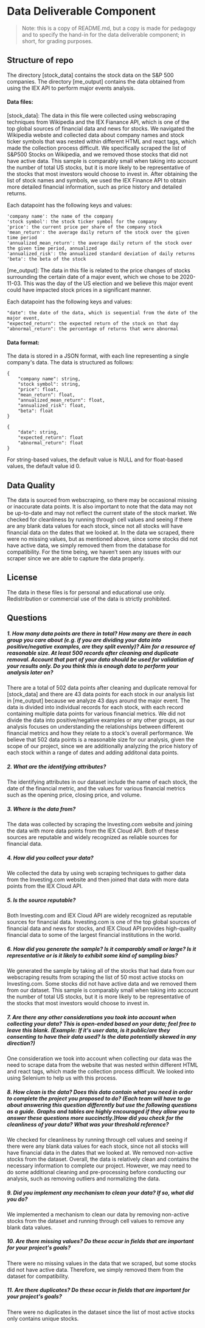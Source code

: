 # Data Deliverable Component
> Note: this is a copy of README.md, but a copy is made for pedagogy and to specify the hand-in for the data deliverable component; in short, for grading purposes. 

## Structure of repo

The directory [stock_data] contains the stock data on the S&P 500 companies.
The directory [me_output] contains the data obtained from using the IEX API to perform major events analysis.

#### Data files:
[stock_data]:
The data in this file were collected using webscraping techniques from Wikipedia and the IEX Fianance API, which is one of the top global sources of financial data and news for stocks. We navigated the Wikipedia webste and collected data about company names and stock ticker symbols that was nested within different HTML and react tags, which made the collection process difficult. We specifically scraped the list of S&P500 Stocks on Wikipedia, and we removed those stocks that did not have active data. This sample is comparably small when taking into account the number of total US stocks, but it is more likely to be representative of the stocks that most investors would choose to invest in. After obtaining the list of stock names and symbols, we used the IEX Finance API to obtain more detailed financial information, such as price history and detailed returns.

Each datapoint has the following keys and values:

```
'company name': the name of the company
'stock symbol': the stock ticker symbol for the company
'price': the current price per share of the company stock
'mean_return': the average daily return of the stock over the given time period
'annualized_mean_return': the average daily return of the stock over the given time period, annualized
'annualized_risk': the annualized standard deviation of daily returns
'beta': the beta of the stock
```

[me_output]:
The data in this file is related to the price changes of stocks surrounding the certain date of a major event, which we chose to be 2020-11-03. This was the day of the US election and we believe this major event could have impacted stock prices in a significant manner. 

Each datapoint has the following keys and values:

```
"date": the date of the data, which is sequential from the date of the major event,
"expected_return": the expected return of the stock on that day
"abnormal_return": the percentage of returns that were abnormal
```
#### Data format:
The data is stored in a JSON format, with each line representing a single company's data. The data is structured as follows:
```
{
    "company name": string,
    "stock symbol": string,
    "price": float,
    "mean_return": float,
    "annualized_mean_return": float,
    "annualized_risk": float,
    "beta": float
}
```
```
{
    "date": string,
    "expected_return": float
    "abnormal_return": float
}
```

For string-based values, the default value is NULL and for float-based values, the default value id 0. 
## Data Quality

The data is sourced from webscraping, so there may be occasional missing or inaccurate data points. It is also important to note that the data may not be up-to-date and may not reflect the current state of the stock market. We checked for cleanliness by running through cell values and seeing if there are any blank data values for each stock, since not all stocks will have financial data on the dates that we looked at. In the data we scraped, there were no missing values, but as mentioned above, since some stocks did not have active data, we simply removed them from the database for compatibility. For the time being, we haven’t seen any issues with our scraper since we are able to capture the data properly. 

## License

The data in these files is for personal and educational use only. Redistribution or commercial use of the data is strictly prohibited.

## Questions

##### 1. How many data points are there in total? How many are there in each group you care about (e.g. if you are dividing your data into positive/negative examples, are they split evenly)? Aim for a resource of reasonable size. At least 500 records after cleaning and duplicate removal. Account that part of your data should be used for validation of your results only. Do you think this is enough data to perform your analysis later on?

There are a total of 502 data points after cleaning and duplicate removal for [stock_data] and there are 43 data points for each stock in our analysis list in [me_output] because we analyze 43 days around the major event. The data is divided into individual records for each stock, with each record containing multiple data points for various financial metrics. We did not divide the data into positive/negative examples or any other groups, as our analysis focuses on understanding the relationships between different financial metrics and how they relate to a stock's overall performance. We believe that 502 data points is a reasonable size for our analysis, given the scope of our project, since we are additionally analyzing the price history of each stock within a range of dates and adding additonal data points. 

##### 2. What are the identifying attributes?
The identifying attributes in our dataset include the name of each stock, the date of the financial metric, and the values for various financial metrics such as the opening price, closing price, and volume.

##### 3. Where is the data from?
The data was collected by scraping the Investing.com website and joining the data with more data points from the IEX Cloud API. Both of these sources are reputable and widely recognized as reliable sources for financial data.

##### 4. How did you collect your data?
We collected the data by using web scraping techniques to gather data from the Investing.com website and then joined that data with more data points from the IEX Cloud API.

##### 5. Is the source reputable?
Both Investing.com and IEX Cloud API are widely recognized as reputable sources for financial data. Investing.com is one of the top global sources of financial data and news for stocks, and IEX Cloud API provides high-quality financial data to some of the largest financial institutions in the world.

##### 6. How did you generate the sample? Is it comparably small or large? Is it representative or is it likely to exhibit some kind of sampling bias?
We generated the sample by taking all of the stocks that had data from our webscraping results from scraping the list of 50 most active stocks on Investing.com. Some stocks did not have active data and we removed them from our dataset. This sample is comparably small when taking into account the number of total US stocks, but it is more likely to be representative of the stocks that most investors would choose to invest in. 

##### 7. Are there any other considerations you took into account when collecting your data? This is open-ended based on your data; feel free to leave this blank. (Example: If it's user data, is it public/are they consenting to have their data used? Is the data potentially skewed in any direction?)
One consideration we took into account when collecting our data was the need to scrape data from the website that was nested within different HTML and react tags, which made the collection process difficult. We looked into using Selenium to help us with this process.

##### 8. How clean is the data? Does this data contain what you need in order to complete the project you proposed to do? (Each team will have to go about answering this question differently but use the following questions as a guide. Graphs and tables are highly encouraged if they allow you to answer these questions more succinctly.)How did you check for the cleanliness of your data? What was your threshold reference?
We checked for cleanliness by running through cell values and seeing if there were any blank data values for each stock, since not all stocks will have financial data in the dates that we looked at. We removed non-active stocks from the dataset. Overall, the data is relatively clean and contains the necessary information to complete our project. However, we may need to do some additional cleaning and pre-processing before conducting our analysis, such as removing outliers and normalizing the data.

##### 9. Did you implement any mechanism to clean your data? If so, what did you do?
We implemented a mechanism to clean our data by removing non-active stocks from the dataset and running through cell values to remove any blank data values.

##### 10. Are there missing values? Do these occur in fields that are important for your project's goals?
There were no missing values in the data that we scraped, but some stocks did not have active data. Therefore, we simply removed them from the dataset for compatibility.

##### 11. Are there duplicates? Do these occur in fields that are important for your project's goals?
There were no duplicates in the dataset since the list of most active stocks only contains unique stocks.

